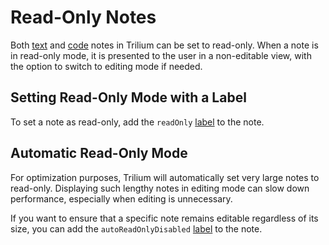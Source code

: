 # Read-Only Notes

Both [text](text-notes.md) and [code](code-notes.md) notes in Trilium can be set to read-only. When a note is in read-only mode, it is presented to the user in a non-editable view, with the option to switch to editing mode if needed.

## Setting Read-Only Mode with a Label

To set a note as read-only, add the `readOnly` [label](attributes.md) to the note.

## Automatic Read-Only Mode

For optimization purposes, Trilium will automatically set very large notes to read-only. Displaying such lengthy notes in editing mode can slow down performance, especially when editing is unnecessary.

If you want to ensure that a specific note remains editable regardless of its size, you can add the `autoReadOnlyDisabled` [label](attributes.md) to the note.
